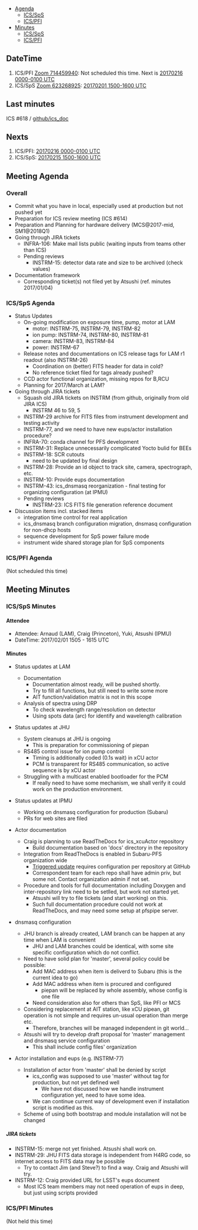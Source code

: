 
- [Agenda](#meeting-agenda)
  - [ICS/SpS](#icssps-agenda)
  - [ICS/PFI](#icspfi-agenda)
- [Minutes](#meeting-minutes)
  - [ICS/SpS](#icssps-minutes)
  - [ICS/PFI](#icspfi-minutes)

## DateTime

1. ICS/PFI [Zoom 714459940](https://ipmu.zoom.us/j/714459940): Not scheduled this time. Next is [20170216 0000-0100 UTC](http://www.timeanddate.com/worldclock/fixedtime.html?iso=20170216T0000)
2. ICS/SpS [Zoom 623268925](https://ipmu.zoom.us/j/623268925): [20170201 1500-1600 UTC](http://www.timeanddate.com/worldclock/fixedtime.html?iso=20170201T1500)

## Last minutes

ICS #618 / [github/ics_doc](/memo-minutes/telecon-20170118.md)

## Nexts

1. ICS/PFI: [20170216 0000-0100 UTC](http://www.timeanddate.com/worldclock/fixedtime.html?iso=20170216T0000)
2. ICS/SpS: [20170215 1500-1600 UTC](http://www.timeanddate.com/worldclock/fixedtime.html?iso=20170215T1500)

## Meeting Agenda

### Overall

- Commit what you have in local, especially used at production but not pushed yet
- Preparation for ICS review meeting (ICS #614)
- Preparation and Planning for hardware delivery (MCS@2017-mid, SM1@2018Q1)
- Going through JIRA tickets
  - INFRA-106: Make mail lists public (waiting inputs from teams other than ICS)
  - Pending reviews
    - INSTRM-15: detector data rate and size to be archived (check values)
- Documentation framework
  - Corresponding ticket(s) not filed yet by Atsushi (ref. minutes 2017/01/04)

### ICS/SpS Agenda

- Status Updates
  - On-going modification on exposure time, pump, motor at LAM
    - motor: INSTRM-75, INSTRM-79, INSTRM-82
    - ion pump: INSTRM-74, INSTRM-80, INSTRM-81
    - camera: INSTRM-83, INSTRM-84
    - power: INSTRM-67
  - Release notes and documentations on ICS release tags for LAM r1 readout (also INSTRM-26)
    - Coordination on (better) FITS header for data in cold?
    - No reference ticket filed for tags already pushed?
  - CCD actor functional organization, missing repos for B,RCU
  - Planning for 2017/March at LAM?
- Going through JIRA tickets
  - Squash old JIRA tickets on INSTRM (from github, originally from old JIRA ICS)
    - INSTRM 46 to 59, 5
  - INSTRM-29 archive for FITS files from instrument development and testing activity
  - INSTRM-77, and we need to have new eups/actor installation procedure?
  - INFRA-70: conda channel for PFS development
  - INSTRM-31: Replace unnecessarily complicated Yocto bulid for BEEs
  - INSTRM-18: SCR cutouts
    - need to be updated by final design
  - INSTRM-28: Provide an id object to track site, camera, spectrograph, etc.
  - INSTRM-10: Provide eups documentation
  - INSTRM-43: ics_dnsmasq reorganization - final testing for organizing configuration (at IPMU)
  - Pending reviews
    - INSTRM-23: ICS FITS file generation reference document
- Discussion items incl. stacked items
  - integration time control for real application
  - ics_dnsmasq branch configuration migration, dnsmasq configuration for non-dhcp hosts
  - sequence development for SpS power failure mode
  - instrument wide shared storage plan for SpS components


### ICS/PFI Agenda

(Not scheduled this time)


## Meeting Minutes

### ICS/SpS Minutes

#### Attendee

- Attendee: Arnaud (LAM), Craig (Princeton), Yuki, Atsushi (IPMU)
- DateTime: 2017/02/01 1505 - 1615 UTC

#### Minutes

- Status updates at LAM
  - Documentation
    - Documentation almost ready, will be pushed shortly. 
    - Try to fill all functions, but still need to write some more
    - AIT function/validation matrix is not in this scope
  - Analysis of spectra using DRP
    - To check wavelength range/resolution on detector
    - Using spots data (arc) for identify and wavelength calibration
- Status updates at JHU
  - System cleanups at JHU is ongoing
    - This is preparation for commissioning of piepan
  - RS485 control issue for ion pump control
    - Timing is additionally coded (0.1s wait) in xCU actor
    - PCM is transparent for RS485 communication, so active sequence is by xCU actor
  - Struggling with a multicast enabled bootloader for the PCM
    - If really need to have some mechanism, we shall verify it could work on the production environment.
- Status updates at IPMU
  - Working on dnsmasq configuration for production (Subaru)
  - PRs for web sites are filed

- Actor documentation
  - Craig is planning to use ReadTheDocs for ics_xcuActor repository
    - Build documentation based on 'docs' directory in the repository
  - Integration from ReadTheDocs is enabled in Subaru-PFS organization wide
    - [Triggered update](http://docs.readthedocs.io/en/latest/webhooks.html) requires configuration per repository at GitHub
    - Correspondent team for each repo shall have admin priv, but some not. Contact organization admin if not set.
  - Procedure and tools for full documentation including Doxygen and inter-repository link need to be setlled, but work not started yet.
    - Atsushi will try to file tickets (and start working) on this.
    - Such full documentation procedure could not work at ReadTheDocs, and may need some setup at pfspipe server.
- dnsmasq configuration
  - JHU branch is already created, LAM branch can be happen at any time when LAM is convenient
    - JHU and LAM branches could be identical, with some site specific configuration which do not conflict.
  - Need to have solid plan for 'master', several policy could be possible:
    - Add MAC address when item is deliverd to Subaru (this is the current idea to go)
    - Add MAC address when item is procured and configured
      - piepan will be replaced by whole assembly, whose config is one file
    - Need consideration also for others than SpS, like PFI or MCS
  - Considering replacement at AIT station, like xCU pipean, git operation is not simple and requires un-usual operation than merge etc.
    - Therefore, branches will be managed independent in git world...
  - Atsushi will try to develop draft proposal for 'master' management and dnsmasq service configuration
    - This shall include config files' organization
- Actor installation and eups (e.g. INSTRM-77)
  - Installation of actor from 'master' shall be denied by script
    - ics_config was supposed to use 'master' without tag for production, but not yet defined well
      - We have not discussed how we handle instrument configuration yet, need to have some idea.
    - We can continue current way of development even if installation script is modified as this.
  - Scheme of using both bootstrap and module installation will not be changed

##### JIRA tickets

- INSTRM-15: merge not yet finished. Atsushi shall work on.
- INSTRM-29: JHU FITS data storage is independent from H4RG code, so internet access to FITS data may be possible
  - Try to contact Jim (and Steve?) to find a way. Craig and Atsushi will try.
- INSTRM-12: Craig provided URL for LSST's eups document
  - Most ICS team members may not need operation of eups in deep, but just using scripts provided

### ICS/PFI Minutes

(Not held this time)

